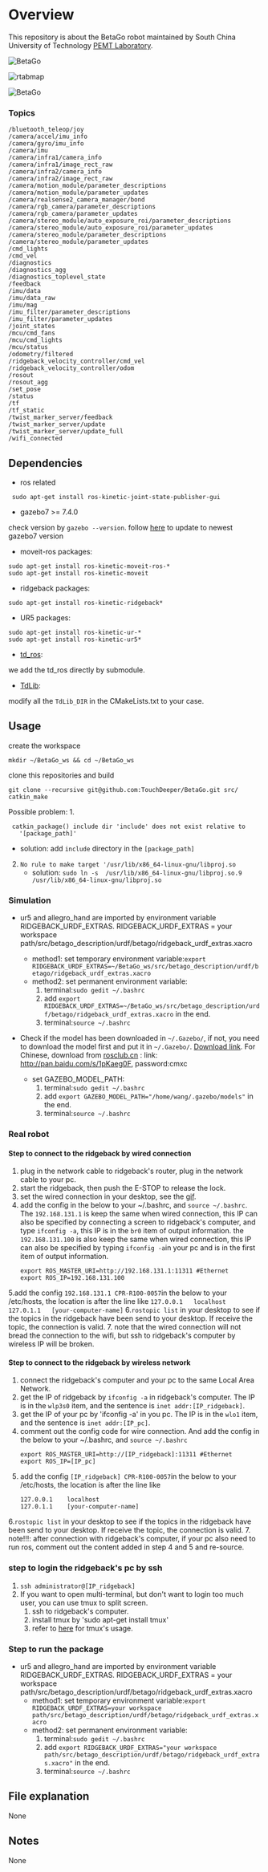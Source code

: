 # Overview
This repository is about the BetaGo robot maintained by South China University of Technology [PEMT Laboratory](http://www.scut.edu.cn/pemt/).

![BetaGo](media/BetaGo.gif)

![rtabmap](media/rtabmap.gif)

![BetaGo](media/moveit+gazebo.gif)

### Topics
```
/bluetooth_teleop/joy
/camera/accel/imu_info
/camera/gyro/imu_info
/camera/imu
/camera/infra1/camera_info
/camera/infra1/image_rect_raw
/camera/infra2/camera_info
/camera/infra2/image_rect_raw
/camera/motion_module/parameter_descriptions
/camera/motion_module/parameter_updates
/camera/realsense2_camera_manager/bond
/camera/rgb_camera/parameter_descriptions
/camera/rgb_camera/parameter_updates
/camera/stereo_module/auto_exposure_roi/parameter_descriptions
/camera/stereo_module/auto_exposure_roi/parameter_updates
/camera/stereo_module/parameter_descriptions
/camera/stereo_module/parameter_updates
/cmd_lights
/cmd_vel
/diagnostics
/diagnostics_agg
/diagnostics_toplevel_state
/feedback
/imu/data
/imu/data_raw
/imu/mag
/imu_filter/parameter_descriptions
/imu_filter/parameter_updates
/joint_states
/mcu/cmd_fans
/mcu/cmd_lights
/mcu/status
/odometry/filtered
/ridgeback_velocity_controller/cmd_vel
/ridgeback_velocity_controller/odom
/rosout
/rosout_agg
/set_pose
/status
/tf
/tf_static
/twist_marker_server/feedback
/twist_marker_server/update
/twist_marker_server/update_full
/wifi_connected
```

## Dependencies
- ros related
```
 sudo apt-get install ros-kinetic-joint-state-publisher-gui
```
- gazebo7 >= 7.4.0

check version by `gazebo --version`.
follow [here](http://gazebosim.org/tutorials?cat=install&tut=install_ubuntu&ver=7.0#Alternativeinstallation:step-by-step) to update to newest gazebo7 version

- moveit-ros packages:
```
sudo apt-get install ros-kinetic-moveit-ros-*
sudo apt-get install ros-kinetic-moveit
```
- ridgeback packages:
```
sudo apt-get install ros-kinetic-ridgeback*
```
- UR5 packages:
```
sudo apt-get install ros-kinetic-ur-*
sudo apt-get install ros-kinetic-ur5*
```

- [td_ros](https://github.com/TouchDeeper/td_ros):

we add the td_ros directly by submodule.

- [TdLib](https://github.com/TouchDeeper/TdLib):

modify all the `TdLib_DIR` in the CMakeLists.txt to your case.

## Usage
create the workspace

`mkdir ~/BetaGo_ws && cd ~/BetaGo_ws`

clone this repositories and build

```
git clone --recursive git@github.com:TouchDeeper/BetaGo.git src/
catkin_make
```
Possible problem: 
1. 
 ```
  catkin_package() include dir 'include' does not exist relative to
    '[package_path]'
  ```
   - solution: add `include` directory in the `[package_path]`
2. `No rule to make target '/usr/lib/x86_64-linux-gnu/libproj.so`
    - solution: `sudo ln -s  /usr/lib/x86_64-linux-gnu/libproj.so.9 /usr/lib/x86_64-linux-gnu/libproj.so`
### Simulation
- ur5 and allegro_hand are imported by environment variable RIDGEBACK_URDF_EXTRAS. RIDGEBACK_URDF_EXTRAS = your workspace path/src/betago_description/urdf/betago/ridgeback_urdf_extras.xacro
     - method1: set temporary environment variable:`export RIDGEBACK_URDF_EXTRAS=~/BetaGo_ws/src/betago_description/urdf/betago/ridgeback_urdf_extras.xacro`
    - method2: set permanent environment variable:
        1. terminal:`sudo gedit ~/.bashrc`
        2. add `export RIDGEBACK_URDF_EXTRAS=~/BetaGo_ws/src/betago_description/urdf/betago/ridgeback_urdf_extras.xacro` in the end.
        3. terminal:`source ~/.bashrc`
        
- Check if the model has been downloaded in `~/.Gazebo/`, if not, you need to download the model first and put it in `~/.Gazebo/`. [Download link](https://bitbucket.org/osrf/gazebo_models/downloads/).
For Chinese, download from [rosclub.cn](http://www.rosclub.cn/post-37.html) : link: http://pan.baidu.com/s/1pKaeg0F, password:cmxc
    - set GAZEBO_MODEL_PATH:
        1. terminal:`sudo gedit ~/.bashrc`
        2. add `export GAZEBO_MODEL_PATH="/home/wang/.gazebo/models"` in the end.
        3. terminal:`source ~/.bashrc`
### Real robot
#### Step to connect to the ridgeback by wired connection

1. plug in the network cable to ridgeback's router, plug in the network cable to your pc.
2. start the ridgeback, then push the E-STOP to release the lock. 
3. set the wired connection in your desktop, see the [gif](https://github.com/TouchDeeper/BetaGo/blob/ztd/media/set_wire_network.gif).
4. add the config in the below to your ~/.bashrc, and `source ~/.bashrc`. The `192.168.131.1` is keep the same when wired connection, this IP can also be specified by connecting a screen to ridgeback's computer, and type `ifconfig -a`, this IP is in the `br0` item of output information.
    the `192.168.131.100` is also keep the same when wired connection,  this IP can also be specified by typing `ifconfig -a`in your pc and is in the first item of output information.
    ```
    export ROS_MASTER_URI=http://192.168.131.1:11311 #Ethernet
    export ROS_IP=192.168.131.100
    ```
5.add the config `192.168.131.1 CPR-R100-0057`in the below to your /etc/hosts, the location is after the line like 
    ```
    127.0.0.1	localhost
    127.0.1.1	[your-computer-name]
    ```
6.`rostopic list` in your desktop to see if the topics in the ridgeback have been send to your desktop. If receive the topic, the connection is valid.
7. note that the wired connection will not bread the connection to the wifi, but ssh to ridgeback's computer by wireless IP will be broken.
#### Step to connect to the ridgeback by wireless network
1. connect the ridgeback's computer and your pc to the same Local Area Network.
2. get the IP of ridgeback by `ifconfig -a` in ridgeback's computer. The IP is in the `wlp3s0` item, and the sentence is `inet addr:[IP_ridgeback]`. 
3. get the IP of your pc by 'ifconfig -a' in you pc. The IP is in the `wlo1` item, and the sentence is `inet addr:[IP_pc]`. 
4. comment out the config code for wire connection. And add the config in the below to your ~/.bashrc, and `source ~/.bashrc`
   ```
   export ROS_MASTER_URI=http://[IP_ridgeback]:11311 #Ethernet
   export ROS_IP=[IP_pc]
   ```
5. add the config `[IP_ridgeback] CPR-R100-0057`in the below to your /etc/hosts, the location is after the line like 
   ```
   127.0.0.1	localhost
   127.0.1.1	[your-computer-name]
   ```
6.`rostopic list` in your desktop to see if the topics in the ridgeback have been send to your desktop. If receive the topic, the connection is valid.
7. note!!!: after connection with ridgeback's computer, if your pc also need to run ros, comment out the content added in step 4 and 5 and re-source.
### step to login the ridgeback's pc by ssh
1. `ssh administrator@[IP_ridgeback]`
2. If you want to open multi-terminal, but don't want to login too much user, you can use tmux to split screen.
    1. ssh to ridgeback's computer.
    2. install tmux by 'sudo apt-get install tmux'
    3. refer to [here](https://www.jianshu.com/p/b67567085856) for tmux's usage.
### Step to run the package
- ur5 and allegro_hand are imported by environment variable RIDGEBACK_URDF_EXTRAS. RIDGEBACK_URDF_EXTRAS = your workspace path/src/betago_description/urdf/betago/ridgeback_urdf_extras.xacro
     - method1: set temporary environment variable:`export RIDGEBACK_URDF_EXTRAS=your workspace path/src/betago_description/urdf/betago/ridgeback_urdf_extras.xacro`
    - method2: set permanent environment variable:
        1. terminal:`sudo gedit ~/.bashrc`
        2. add `export RIDGEBACK_URDF_EXTRAS="your workspace path/src/betago_description/urdf/betago/ridgeback_urdf_extras.xacro"` in the end.
        3. terminal:`source ~/.bashrc`
   
## File explanation
None
## Notes
None
